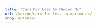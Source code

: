 ```yaml
---
title: "Cars For Less In Marion Nc"
url: /marion/cars-for-less-in-marion-nc/
shop: Autohaus
---
```

